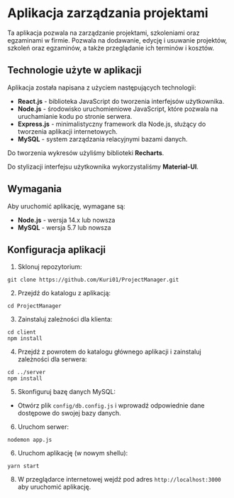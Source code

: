 # Aplikacja zarządzania projektami

Ta aplikacja pozwala na zarządzanie projektami, szkoleniami oraz egzaminami w firmie. Pozwala na dodawanie, edycję i usuwanie projektów, szkoleń oraz egzaminów, a także przeglądanie ich terminów i kosztów.

## Technologie użyte w aplikacji

Aplikacja została napisana z użyciem następujących technologii:

- **React.js** - biblioteka JavaScript do tworzenia interfejsów użytkownika.
- **Node.js** - środowisko uruchomieniowe JavaScript, które pozwala na uruchamianie kodu po stronie serwera.
- **Express.js** - minimalistyczny framework dla Node.js, służący do tworzenia aplikacji internetowych.
- **MySQL** - system zarządzania relacyjnymi bazami danych.

Do tworzenia wykresów użyliśmy biblioteki **Recharts**.

Do stylizacji interfejsu użytkownika wykorzystaliśmy **Material-UI**.

## Wymagania

Aby uruchomić aplikację, wymagane są:

- **Node.js** - wersja 14.x lub nowsza
- **MySQL** - wersja 5.7 lub nowsza

## Konfiguracja aplikacji

1. Sklonuj repozytorium:

```
git clone https://github.com/Kuri01/ProjectManager.git
```

2. Przejdź do katalogu z aplikacją:

```
cd ProjectManager
```

3. Zainstaluj zależności dla klienta:

```
cd client
npm install
```

4. Przejdź z powrotem do katalogu głównego aplikacji i zainstaluj zależności dla serwera:

```
cd ../server
npm install
```

5. Skonfiguruj bazę danych MySQL:

- Otwórz plik `config/db.config.js` i wprowadź odpowiednie dane dostępowe do swojej bazy danych.

6. Uruchom serwer:

```
nodemon app.js
```

6. Uruchom aplikację (w nowym shellu):

```
yarn start
```


8. W przeglądarce internetowej wejdź pod adres `http://localhost:3000` aby uruchomić aplikację.

